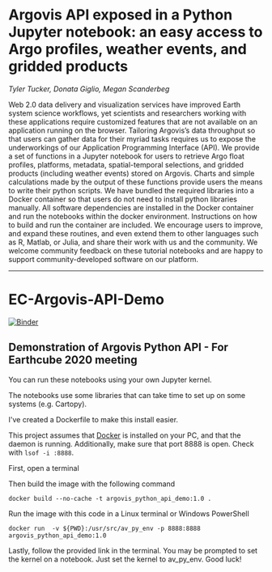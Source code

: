 # Argovis API exposed in a Python Jupyter notebook: an easy access to Argo profiles, weather events, and gridded products

*Tyler Tucker, Donata Giglio, Megan Scanderbeg*

Web 2.0 data delivery and visualization services have improved Earth system science workflows, yet scientists and researchers working with these applications require customized features that are not available on an application running on the browser. Tailoring Argovis’s data throughput so that users can gather data for their myriad tasks requires us to expose the underworkings of our Application Programming Interface (API). We provide a set of functions in a Jupyter notebook for users to retrieve Argo float profiles, platforms, metadata, spatial-temporal selections, and gridded products (including weather events) stored on Argovis. Charts and simple calculations made by the output of these functions provide users the means to write their python scripts. We have bundled the required libraries into a Docker container so that users do not need to install python libraries manually. All software dependencies are installed in the Docker container and run the notebooks within the docker environment. Instructions on how to build and run the container are included. We encourage users to improve, and expand these routines, and even extend them to other languages such as R, Matlab, or Julia, and share their work with us and the community. We welcome community feedback on these tutorial notebooks and are happy to support community-developed software on our platform.

----

# EC-Argovis-API-Demo
[![Binder](https://mybinder.org/badge_logo.svg)](https://mybinder.org/v2/gh/tylertucker202/EC-Argovis-API-Demo/master?urlpath=https%3A%2F%2Fgithub.com%2Ftylertucker202%2FEC-Argovis-API-Demo%2Fblob%2Fmaster%2FEC2020_argovis_python_api.ipynb)
## Demonstration of Argovis Python API - For Earthcube 2020 meeting

You can run these notebooks using your own Jupyter kernel. 

The notebooks use some libraries that can take time to set up on some systems (e.g. Cartopy).

I've created a Dockerfile to make this install easier. 

This project assumes that [Docker](https://www.docker.com/) is installed on your PC, and that the daemon is running. Additionally, make sure that port 8888 is open. Check with `lsof -i :8888`.

First, open a terminal

Then build the image with the following command

`docker build --no-cache -t argovis_python_api_demo:1.0 .`

Run the image with this code in a Linux terminal or Windows PowerShell

`docker run  -v ${PWD}:/usr/src/av_py_env -p 8888:8888 argovis_python_api_demo:1.0`

Lastly, follow the provided link in the terminal. You may be prompted to set the kernel on a notebook. Just set the kernel to av_py_env. Good luck!
